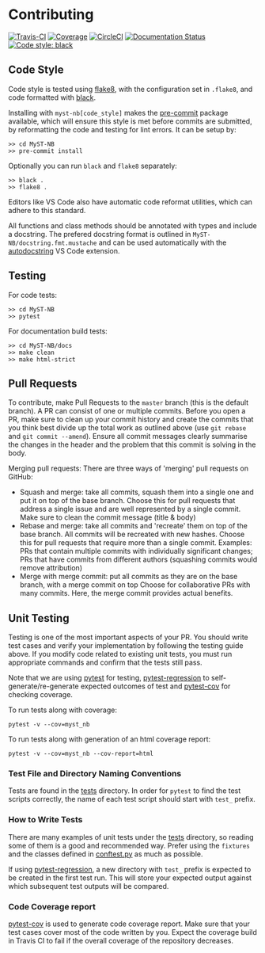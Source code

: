 # Contributing

[![Travis-CI][travis-badge]][travis-link]
[![Coverage][coveralls-badge]][coveralls-link]
[![CircleCI][circleci-badge]][circleci-link]
[![Documentation Status][rtd-badge]][rtd-link]
[![Code style: black][black-badge]][black-link]

## Code Style

Code style is tested using [flake8](http://flake8.pycqa.org),
with the configuration set in `.flake8`,
and code formatted with [black](https://github.com/ambv/black).

Installing with `myst-nb[code_style]` makes the [pre-commit](https://pre-commit.com/)
package available, which will ensure this style is met before commits are submitted, by reformatting the code
and testing for lint errors.
It can be setup by:

```shell
>> cd MyST-NB
>> pre-commit install
```

Optionally you can run `black` and `flake8` separately:

```shell
>> black .
>> flake8 .
```

Editors like VS Code also have automatic code reformat utilities, which can adhere to this standard.

All functions and class methods should be annotated with types and include a docstring. The prefered docstring format is outlined in `MyST-NB/docstring.fmt.mustache` and can be used automatically with the
[autodocstring](https://marketplace.visualstudio.com/items?itemName=njpwerner.autodocstring) VS Code extension.

## Testing

For code tests:

```shell
>> cd MyST-NB
>> pytest
```

For documentation build tests:

```shell
>> cd MyST-NB/docs
>> make clean
>> make html-strict
```

## Pull Requests

To contribute, make Pull Requests to the `master` branch (this is the default branch). A PR can consist of one or multiple commits. Before you open a PR, make sure to clean up your commit history and create the commits that you think best divide up the total work as outlined above (use `git rebase` and `git commit --amend`). Ensure all commit messages clearly summarise the changes in the header and the problem that this commit is solving in the body.

Merging pull requests: There are three ways of 'merging' pull requests on GitHub:

- Squash and merge: take all commits, squash them into a single one and put it on top of the base branch.
    Choose this for pull requests that address a single issue and are well represented by a single commit.
    Make sure to clean the commit message (title & body)
- Rebase and merge: take all commits and 'recreate' them on top of the base branch. All commits will be recreated with new hashes.
    Choose this for pull requests that require more than a single commit.
    Examples: PRs that contain multiple commits with individually significant changes; PRs that have commits from different authors (squashing commits would remove attribution)
- Merge with merge commit: put all commits as they are on the base branch, with a merge commit on top
    Choose for collaborative PRs with many commits. Here, the merge commit provides actual benefits.

[travis-link]: https://travis-ci.org/ExecutableBookProject/MyST-NB
[travis-badge]: https://travis-ci.org/ExecutableBookProject/MyST-NB.svg?branch=master
[coveralls-badge]: https://coveralls.io/repos/github/ExecutableBookProject/MyST-NB/badge.svg?branch=master
[coveralls-link]: https://coveralls.io/github/ExecutableBookProject/MyST-NB?branch=master
[circleci-badge]: https://circleci.com/gh/ExecutableBookProject/MyST-NB.svg?style=shield
[circleci-link]: https://circleci.com/gh/ExecutableBookProject/MyST-NB
[rtd-badge]: https://readthedocs.org/projects/myst-nb/badge/?version=latest
[rtd-link]: https://myst-nb.readthedocs.io/en/latest/?badge=latest
[black-badge]: https://img.shields.io/badge/code%20style-black-000000.svg
[black-link]: https://github.com/ambv/black

## Unit Testing

Testing is one of the most important aspects of your PR. You should write test cases and verify your implementation by following the testing guide above. If you modify code related to existing unit tests, you must run appropriate commands and confirm that the tests still pass.

Note that we are using [pytest](https://docs.pytest.org/en/latest/) for testing, [pytest-regression](https://pytest-regressions.readthedocs.io/en/latest/) to self-generate/re-generate expected outcomes of test and [pytest-cov](https://pytest-cov.readthedocs.io/en/latest/) for checking coverage.

To run tests along with coverage:

```
pytest -v --cov=myst_nb
```

To run tests along with generation of an html coverage report:

```
pytest -v --cov=myst_nb --cov-report=html
```


### Test File and Directory Naming Conventions

Tests are found in the [tests](https://github.com/ExecutableBookProject/MyST-NB/tree/master/tests) directory. In order for `pytest` to find the test scripts correctly, the name of each test script should start with `test_` prefix.

### How to Write Tests

There are many examples of unit tests under the [tests](https://github.com/ExecutableBookProject/MyST-NB/tree/master/tests) directory, so reading some of them is a good and recommended way. Prefer using the `fixtures` and the classes defined in [conftest.py](https://github.com/ExecutableBookProject/MyST-NB/blob/master/tests/conftest.py) as much as possible.

If using [pytest-regression](https://pytest-regressions.readthedocs.io/en/latest/), a new directory with `test_` prefix is expected to be created in the first test run. This will store your expected output against which subsequent test outputs will be compared.

### Code Coverage report

[pytest-cov](https://pytest-cov.readthedocs.io/en/latest/) is used to generate code coverage report. Make sure that your test cases cover most of the code written by you. Expect the coverage build in Travis CI to fail if the overall coverage of the repository decreases.
